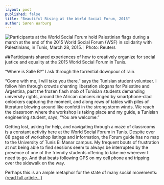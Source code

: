 ```yaml
---
layout: post
published: false
title: "Beautiful Rising at the World Social Forum, 2015"
author: Søren Warburg
---
```



![Participants at the World Social Forum hold Palestinian flags during a march at the end of the 2015 World Social Forum (WSF) in solidarity with Palestinians, in Tunis, March 28, 2015. | Photo: Reuters]({{site.baseurl}}/assets/2015-03-28_wsf.jpg)

##Participants shared experiences of how to creatively organize for social justice and equality at the 2015 World Social Forum in Tunis. 

“Where is Salle B?” I ask through the torrential downpour of rain. 

“Come with me, I will take you there,” says the Tunisian student volunteer. I follow him through crowds chanting liberation slogans for Palestine and Argentina, past the frozen flash mob of Tunisian students demanding university rights, around the African dancers ringed by smartphone-clad onlookers capturing the moment, and along rows of tables with piles of literature blowing around like confetti in the strong storm winds. We reach the classroom where the workshop is taking place and my guide, a Tunisian engineering student, says, “You are welcome.” 

Getting lost, asking for help, and navigating through a maze of classrooms is a constant activity here at the World Social Forum in Tunis. Despite over 88 pages of workshop listings and information, the Forum guide has no map to the University of Tunis El Manar campus. My frequent bouts of frustration at not being able to find sessions seem to always be interrupted by the presence of one of the friendly students offering to take me wherever I need to go. And that beats following GPS on my cell phone and tripping over the sidewalk on the way. 

Perhaps this is an ample metaphor for the state of many social movements: <a href="http://www.telesurtv.net/english/opinion/Mapping-Creative-Social-Change-at-the-World-Social-Forum-20150330-0007.html" target="_blank">(read full article...)</a>